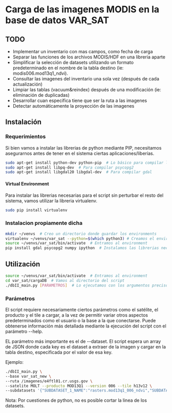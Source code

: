 # Carga de las imagenes MODIS en la base de datos VAR_SAT

## TODO

* Implementar un inventario con mas campos, como fecha de carga
* Separar las funciones de los archivos MODIS/HDF en una libreria aparte
* Simplificar la selección de datasets utilizando un formato predeterminado en el nombre de la tabla destino (ie: modis006.mod13q1_ndvi).
* Consultar las imagenes del inventario una sola vez (después de cada actualización)
* Limpiar las tablas (vacuum&reindex) después de una modificación (ie: eliminación de duplicadas)
* Desarrollar cuan especifica tiene que ser la ruta a las imagenes
* Detectar automáticamente la proyección de las imagenes

## Instalación

### Requerimientos

Si bien vamos a instalar las librerias de python mediante PIP, necesitamos asegurarnos antes de tener en el sistema ciertas aplicaciones/liberías.

```bash
sudo apt-get install python-dev python-pip  # Lo básico para compilar librerias de python 
sudo apt-get install libpq-dev  # Para compilar psycopg2
sudo apt-get install libgdal20 libgdal-dev  # Para compilar gdal
```

#### Virtual Environment

Para instalar las librerias necesarias para el script sin perturbar el resto del sistema, vamos utilizar la libreria virtualenv.

```bash
sudo pip install virtualenv
```

### Instalacion propiamente dicha

```bash
mkdir ~/venvs  # Creo un directorio donde guardar los environments
virtualenv ~/venvs/var_sat --python=$(which python3) # Creamos el environment virtual particular para esto
source ~/venvs/var_sat/bin/activate  # Entramos al environment
pip install gdal psycopg2 numpy ipython  # Instalamos las librerias necesarias 
```

## Utilización 

```bash
source ~/venvs/var_sat/bin/activate  # Entramos al environment
cd var_sat/cargaDB  # Vamos al directorio del script
./dbII_main.py [PARAMETROS]  # Lo ejecutamos con los argumentos precisos
```

### Parámetros

El script requiere necesariamente ciertos parámetros como el satélite, el producto y el tile a cargar, a la vez de permitir variar otros aspectos predeterminados como el usuario o la base a la que conectarse. Puede obtenerse información más detallada mediante la ejecución del script con el parámetro --help.

EL parámetro más importante es el de --dataset. El script espera un array de JSON donde cada key es el dataset a extraer de la imagen y cargar en la tabla destino, especificada por el valor de esa key.

Ejemplo:

```bash
./dbII_main.py \
--base var_sat_new \
--ruta /imagenes/e4ftl01.cr.usgs.gov \
--satelite MOLT --producto MOD13Q1 --version 006 --tile h13v12 \
--subdatasets '{"SUBDATASET_1_NAME":"rasters.mod13q1_006_ndvi","SUBDATASET_2_NAME":"rasters.mod13q1_006_evi", "SUBDATASET_3_NAME":"rasters.mod13q1_006_qa"}'
```
Nota: Por cuestiones de python, no es posible cortar la linea de los datasets.
